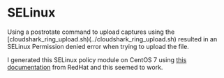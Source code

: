 # SELinux

Using a postrotate command to upload captures using the
[cloudshark_ring_upload.sh)(../cloudshark_ring_upload.sh) resulted in an
SELinux Permission denied error when trying to upload the file.

I generated this SELinux policy module on CentOS 7 using 
[this documentation](https://access.redhat.com/documentation/en-us/red_hat_enterprise_linux/6/html/security-enhanced_linux/sect-security-enhanced_linux-fixing_problems-allowing_access_audit2allow)
from RedHat and this seemed to work.
